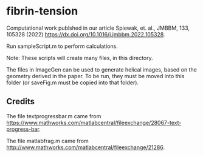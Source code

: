 # fibrin-tension
Computational work publshed in our article Spiewak, et. al., JMBBM, 133, 105328 (2022) https://dx.doi.org/10.1016/j.jmbbm.2022.105328.

Run sampleScript.m to perform calculations.

Note: These scripts will create many files, in this directory. 


The files in ImageGen can be used to generate helical images, based on the geometry derived in the paper. To be run, they must be moved into this folder (or saveFig.m must be copied into that folder).

## Credits

The file textprogressbar.m came from https://www.mathworks.com/matlabcentral/fileexchange/28067-text-progress-bar.

The file matlabfrag.m came from http://www.mathworks.com/matlabcentral/fileexchange/21286.
